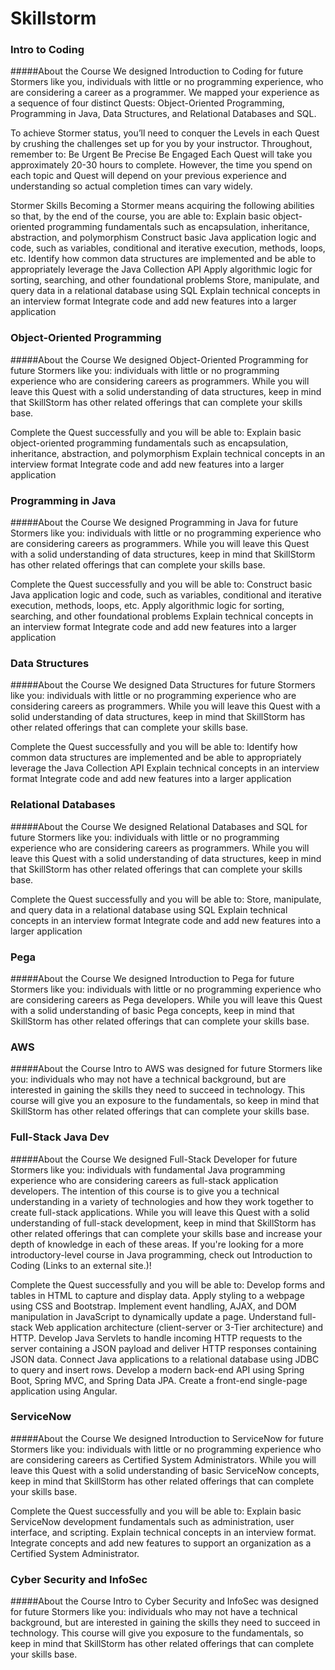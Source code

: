 # Skillstorm

### Intro to Coding
#####About the Course
We designed Introduction to Coding for future Stormers like you, individuals with little or no programming experience, who are considering a career as a programmer. We mapped your experience as a sequence of four distinct Quests: Object-Oriented Programming, Programming in Java, Data Structures, and Relational Databases and SQL.

To achieve Stormer status, you’ll need to conquer the Levels in each Quest by crushing the challenges set up for you by your instructor. Throughout, remember to:
  Be Urgent
  Be Precise
  Be Engaged
Each Quest will take you approximately 20-30 hours to complete. However, the time you spend on each topic and Quest will depend on your previous experience and understanding so actual completion times can vary widely.

Stormer Skills
Becoming a Stormer means acquiring the following abilities so that, by the end of the course, you are able to:
  Explain basic object-oriented programming fundamentals such as encapsulation, inheritance, abstraction, and polymorphism
  Construct basic Java application logic and code, such as variables, conditional and iterative execution, methods, loops, etc.
  Identify how common data structures are implemented and be able to appropriately leverage the Java Collection API
  Apply algorithmic logic for sorting, searching, and other foundational problems
  Store, manipulate, and query data in a relational database using SQL
  Explain technical concepts in an interview format
  Integrate code and add new features into a larger application

### Object-Oriented Programming
#####About the Course
We designed Object-Oriented Programming for future Stormers like you: individuals with little or no programming experience who are considering careers as programmers. While you will leave this Quest with a solid understanding of data structures, keep in mind that SkillStorm has other related offerings that can complete your skills base.

Complete the Quest successfully and you will be able to:
  Explain basic object-oriented programming fundamentals such as encapsulation, inheritance, abstraction, and polymorphism
  Explain technical concepts in an interview format
  Integrate code and add new features into a larger application

### Programming in Java
#####About the Course
We designed Programming in Java for future Stormers like you: individuals with little or no programming experience who are considering careers as programmers. While you will leave this Quest with a solid understanding of data structures, keep in mind that SkillStorm has other related offerings that can complete your skills base.

Complete the Quest successfully and you will be able to:
  Construct basic Java application logic and code, such as variables, conditional and iterative execution, methods, loops, etc.
  Apply algorithmic logic for sorting, searching, and other foundational problems
  Explain technical concepts in an interview format
  Integrate code and add new features into a larger application

### Data Structures
#####About the Course
We designed Data Structures for future Stormers like you: individuals with little or no programming experience who are considering careers as programmers. While you will leave this Quest with a solid understanding of data structures, keep in mind that SkillStorm has other related offerings that can complete your skills base.

Complete the Quest successfully and you will be able to:
  Identify how common data structures are implemented and be able to appropriately leverage the Java Collection API
  Explain technical concepts in an interview format
  Integrate code and add new features into a larger application

### Relational Databases
#####About the Course
We designed Relational Databases and SQL for future Stormers like you: individuals with little or no programming experience who are considering careers as programmers. While you will leave this Quest with a solid understanding of data structures, keep in mind that SkillStorm has other related offerings that can complete your skills base.

Complete the Quest successfully and you will be able to:
  Store, manipulate, and query data in a relational database using SQL
  Explain technical concepts in an interview format
  Integrate code and add new features into a larger application

### Pega
#####About the Course
We designed Introduction to Pega for future Stormers like you: individuals with little or no programming experience who are considering careers as Pega developers. While you will leave this Quest with a solid understanding of basic Pega concepts, keep in mind that SkillStorm has other related offerings that can complete your skills base.

### AWS
#####About the Course
Intro to AWS was designed for future Stormers like you: individuals who may not have a technical background, but are interested in gaining the skills they need to succeed in technology. This course will give you an exposure to the fundamentals, so keep in mind that SkillStorm has other related offerings that can complete your skills base.

### Full-Stack Java Dev
#####About the Course
We designed Full-Stack Developer for future Stormers like you: individuals with fundamental Java programming experience who are considering careers as full-stack application developers. The intention of this course is to give you a technical understanding in a variety of technologies and how they work together to create full-stack applications. While you will leave this Quest with a solid understanding of full-stack development, keep in mind that SkillStorm has other related offerings that can complete your skills base and increase your depth of knowledge in each of these areas. If you're looking for a more introductory-level course in Java programming, check out Introduction to Coding (Links to an external site.)!

Complete the Quest successfully and you will be able to:
  Develop forms and tables in HTML to capture and display data.
  Apply styling to a webpage using CSS and Bootstrap.
  Implement event handling, AJAX, and DOM manipulation in JavaScript to dynamically update a page.
  Understand full-stack Web application architecture (client-server or 3-Tier architecture) and HTTP.
  Develop Java Servlets to handle incoming HTTP requests to the server containing a JSON payload and deliver HTTP responses containing JSON data.
  Connect Java applications to a relational database using JDBC to query and insert rows.
  Develop a modern back-end API using Spring Boot, Spring MVC, and Spring Data JPA.
  Create a front-end single-page application using Angular.

### ServiceNow
#####About the Course
We designed Introduction to ServiceNow for future Stormers like you: individuals with little or no programming experience who are considering careers as Certified System Administrators. While you will leave this Quest with a solid understanding of basic ServiceNow concepts, keep in mind that SkillStorm has other related offerings that can complete your skills base.

Complete the Quest successfully and you will be able to:
  Explain basic ServiceNow development fundamentals such as administration, user interface, and scripting.
  Explain technical concepts in an interview format.
  Integrate concepts and add new features to support an organization as a Certified System Administrator.

### Cyber Security and InfoSec
#####About the Course
Intro to Cyber Security and InfoSec was designed for future Stormers like you: individuals who may not have a technical background, but are interested in gaining the skills they need to succeed in technology. This course will give you exposure to the fundamentals, so keep in mind that SkillStorm has other related offerings that can complete your skills base.
